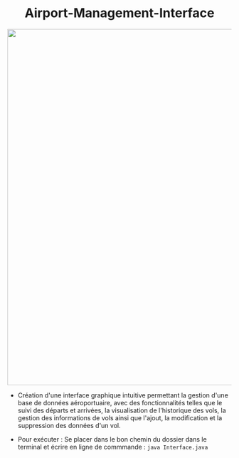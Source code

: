 <h1 align="center"> Airport-Management-Interface </h1>

<p align="center">
<img width="800" src="https://user-images.githubusercontent.com/73723037/233782921-6eb63224-f8c4-4dc9-a4f3-a46a35077689.JPG">
</p>

- Création d'une interface graphique intuitive permettant la gestion d'une base de données aéroportuaire, avec des fonctionnalités telles que le suivi des départs et arrivées, la visualisation de l'historique des vols, la gestion des informations de vols ainsi que l'ajout, la modification et la suppression des données d'un vol.<br>

- Pour exécuter : Se placer dans le bon chemin du dossier dans le terminal et écrire en ligne de commmande : `java Interface.java`
